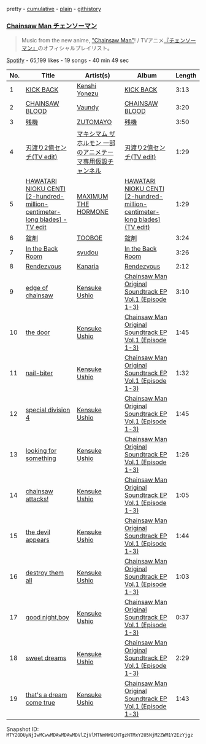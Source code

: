 pretty - [cumulative](/playlists/cumulative/37i9dQZF1DWUxyGpMcGpaI.md) - [plain](/playlists/plain/37i9dQZF1DWUxyGpMcGpaI) - [githistory](https://github.githistory.xyz/mackorone/spotify-playlist-archive/blob/main/playlists/plain/37i9dQZF1DWUxyGpMcGpaI)

### [Chainsaw Man チェンソーマン](https://open.spotify.com/playlist/37i9dQZF1DWUxyGpMcGpaI)

> Music from the new anime,  <a href="https://chainsawman.dog/">"Chainsaw Man"</a>! /  TVアニメ<a href="https://chainsawman.dog/">『チェンソーマン』</a>のオフィシャルプレイリスト。

[Spotify](https://open.spotify.com/user/spotify) - 65,199 likes - 19 songs - 40 min 49 sec

| No. | Title | Artist(s) | Album | Length |
|---|---|---|---|---|
| 1 | [KICK BACK](https://open.spotify.com/track/3khEEPRyBeOUabbmOPJzAG) | [Kenshi Yonezu](https://open.spotify.com/artist/1snhtMLeb2DYoMOcVbb8iB) | [KICK BACK](https://open.spotify.com/album/6RH1fEIz8HVXregzz5Xp2B) | 3:13 |
| 2 | [CHAINSAW BLOOD](https://open.spotify.com/track/3lUOzabhWYyRImRszpJGOU) | [Vaundy](https://open.spotify.com/artist/2IUl3m1H1EQ7QfNbNWvgru) | [CHAINSAW BLOOD](https://open.spotify.com/album/6vuTbUMzsnI0ThfnXc4Cjg) | 3:20 |
| 3 | [残機](https://open.spotify.com/track/1XeOqgzh2fZhmgxnmyiIJ8) | [ZUTOMAYO](https://open.spotify.com/artist/38WbKH6oKAZskBhqDFA8Uj) | [残機](https://open.spotify.com/album/3wGoYoTJhdbkvn7WZpTqz3) | 3:50 |
| 4 | [刃渡り2億センチ\(TV edit\)](https://open.spotify.com/track/2rTmZHTXWo9YfIRAxbdkpG) | [マキシマム ザ ホルモン 一部のアニメテーマ専用仮設チャンネル](https://open.spotify.com/artist/7ipRKwjoASGW04QLVsDg3g) | [刃渡り2億センチ\(TV edit\)](https://open.spotify.com/album/04tV0O6qn5cXheBUTHmeKv) | 1:29 |
| 5 | [HAWATARI NIOKU CENTI \[2\-hundred\-million\-centimeter\-long blades\] \- TV edit](https://open.spotify.com/track/1lySGuhlcZUJxLA5W5Bo7k) | [MAXIMUM THE HORMONE](https://open.spotify.com/artist/3AMut7lAb1JjINkn8Fmkhu) | [HAWATARI NIOKU CENTI \[2\-hundred\-million\-centimeter\-long blades\] \(TV edit\)](https://open.spotify.com/album/22bkV1gcP9weQRmRktdCM4) | 1:29 |
| 6 | [錠剤](https://open.spotify.com/track/04niDJQ3mzjkwzvid0Otoi) | [TOOBOE](https://open.spotify.com/artist/0HZLpOSMHpalBlUnONhynN) | [錠剤](https://open.spotify.com/album/6HHGhheEmIzbAL6XBMxViH) | 3:24 |
| 7 | [In the Back Room](https://open.spotify.com/track/086iznqzaVOAmuYMYyjUpn) | [syudou](https://open.spotify.com/artist/43XkWaoCS0wKjuMJrWFgoa) | [In the Back Room](https://open.spotify.com/album/3lr5rhG5M4hTvwQ5RzGLqw) | 3:26 |
| 8 | [Rendezvous](https://open.spotify.com/track/7gspVQa13prQbNABCRacwE) | [Kanaria](https://open.spotify.com/artist/1k5LyiTCRzPjORzcgHqJxF) | [Rendezvous](https://open.spotify.com/album/089xXTATtiHlkm0VCM0w8q) | 2:12 |
| 9 | [edge of chainsaw](https://open.spotify.com/track/2fOPkvOguFiHA7CQgZg7N5) | [Kensuke Ushio](https://open.spotify.com/artist/4L0gz16xuM1as1OgYzh1SR) | [Chainsaw Man Original Soundtrack EP Vol.1 \(Episode 1\-3\)](https://open.spotify.com/album/5SSghC1WJVRm05ohNFZScq) | 3:10 |
| 10 | [the door](https://open.spotify.com/track/2Pb251vvMQD68isjTxGzvL) | [Kensuke Ushio](https://open.spotify.com/artist/4L0gz16xuM1as1OgYzh1SR) | [Chainsaw Man Original Soundtrack EP Vol.1 \(Episode 1\-3\)](https://open.spotify.com/album/5SSghC1WJVRm05ohNFZScq) | 1:45 |
| 11 | [nail\-biter](https://open.spotify.com/track/08bCmp6IzjTONuQPh1iNJq) | [Kensuke Ushio](https://open.spotify.com/artist/4L0gz16xuM1as1OgYzh1SR) | [Chainsaw Man Original Soundtrack EP Vol.1 \(Episode 1\-3\)](https://open.spotify.com/album/5SSghC1WJVRm05ohNFZScq) | 1:32 |
| 12 | [special division 4](https://open.spotify.com/track/4y4LtJ51a6OSZAfDwHvJt6) | [Kensuke Ushio](https://open.spotify.com/artist/4L0gz16xuM1as1OgYzh1SR) | [Chainsaw Man Original Soundtrack EP Vol.1 \(Episode 1\-3\)](https://open.spotify.com/album/5SSghC1WJVRm05ohNFZScq) | 1:45 |
| 13 | [looking for something](https://open.spotify.com/track/3r2HiSnsJJ05r58ow0tflD) | [Kensuke Ushio](https://open.spotify.com/artist/4L0gz16xuM1as1OgYzh1SR) | [Chainsaw Man Original Soundtrack EP Vol.1 \(Episode 1\-3\)](https://open.spotify.com/album/5SSghC1WJVRm05ohNFZScq) | 1:26 |
| 14 | [chainsaw attacks!](https://open.spotify.com/track/1hEfwOaPFPFk7uNnXYCYXA) | [Kensuke Ushio](https://open.spotify.com/artist/4L0gz16xuM1as1OgYzh1SR) | [Chainsaw Man Original Soundtrack EP Vol.1 \(Episode 1\-3\)](https://open.spotify.com/album/5SSghC1WJVRm05ohNFZScq) | 1:05 |
| 15 | [the devil appears](https://open.spotify.com/track/4jBOwcItr50BrCZQ2mQZLO) | [Kensuke Ushio](https://open.spotify.com/artist/4L0gz16xuM1as1OgYzh1SR) | [Chainsaw Man Original Soundtrack EP Vol.1 \(Episode 1\-3\)](https://open.spotify.com/album/5SSghC1WJVRm05ohNFZScq) | 1:44 |
| 16 | [destroy them all](https://open.spotify.com/track/799DzJfCCwm4ubIysTYzOK) | [Kensuke Ushio](https://open.spotify.com/artist/4L0gz16xuM1as1OgYzh1SR) | [Chainsaw Man Original Soundtrack EP Vol.1 \(Episode 1\-3\)](https://open.spotify.com/album/5SSghC1WJVRm05ohNFZScq) | 1:03 |
| 17 | [good night,boy](https://open.spotify.com/track/0Qcw2D6tFoZuzff8FvKFdc) | [Kensuke Ushio](https://open.spotify.com/artist/4L0gz16xuM1as1OgYzh1SR) | [Chainsaw Man Original Soundtrack EP Vol.1 \(Episode 1\-3\)](https://open.spotify.com/album/5SSghC1WJVRm05ohNFZScq) | 0:37 |
| 18 | [sweet dreams](https://open.spotify.com/track/1SiTJWmO416vuOw3nUl1jw) | [Kensuke Ushio](https://open.spotify.com/artist/4L0gz16xuM1as1OgYzh1SR) | [Chainsaw Man Original Soundtrack EP Vol.1 \(Episode 1\-3\)](https://open.spotify.com/album/5SSghC1WJVRm05ohNFZScq) | 2:29 |
| 19 | [that's a dream come true](https://open.spotify.com/track/4VL0qziEuvFomcb6I6XxTO) | [Kensuke Ushio](https://open.spotify.com/artist/4L0gz16xuM1as1OgYzh1SR) | [Chainsaw Man Original Soundtrack EP Vol.1 \(Episode 1\-3\)](https://open.spotify.com/album/5SSghC1WJVRm05ohNFZScq) | 1:43 |

Snapshot ID: `MTY2ODUyNjIwMCwwMDAwMDAwMDVlZjVlMTNmNWQ1NTgzNTMxY2U5NjM2ZWM1Y2EzYjgz`
